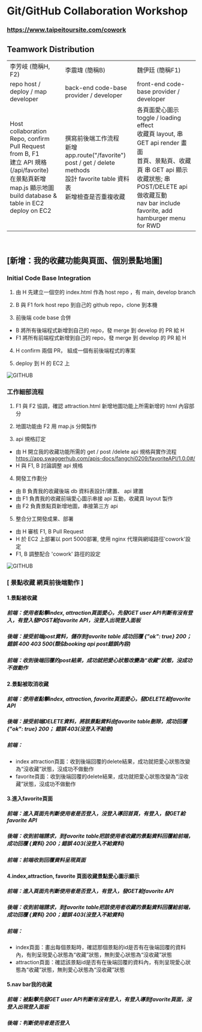 # Git/GitHub Collaboration Workshop
### https://www.taipeitoursite.com/cowork

## Teamwork Distribution

<table>
  <tr>
    <td>李芳岐 (簡稱H, F2)</td>
    <td>李震瑋 (簡稱B) </td>
    <td>魏伊廷 (簡稱F1)  </td>
  </tr>
  <tr>
    <td>repo host / deploy / map developer</td>
    <td>back-end code-base provider / developer </td>
    <td>front-end code-base provider / developer </td>
  </tr>
  <tr>
    <td>Host collaboration Repo, confirm Pull Request from B, F1<br>
      建立 API 規格 (/api/favorite)<br>
      在景點頁新增 map.js 顯示地圖<br>
      build database & table in EC2<br>
      deploy on EC2<br></td>
    <td>撰寫前後端工作流程<br>
       新增 app.route("/favorite")<br>
       post / get / delete methods<br>
       設計 favorite table 資料表 <br>
       新增檢查是否重複收藏</td>
    <td>各頁面愛心圖示 toggle / loading effect<br>
      收藏頁 layout, 串 GET api render 畫面<br>
      首頁、景點頁、收藏頁 串 GET api 顯示收藏狀態; 串 POST/DELETE api 做收藏互動 <br>
      nav bar include favorite, add hamburger menu for RWD</td>
</table>

<br>

## [新增：我的收藏功能與頁面、個別景點地圖]


### Initial Code Base Integration

1. 由 H 先建立一個空的 index.html 作為 host repo ，有 main, develop branch

2. B 與 F1 fork host repo 到自己的 github repo，clone 到本機

3. 前後端 code base 合併
 - B 將所有後端程式新增到自己的 repo，發 merge 到 develop 的 PR 給 H
 - F1 將所有前端程式新增到自己的 repo，發 merge 到 develop 的 PR 給 H

4. H confirm 兩個 PR， 組成一個有前後端程式的專案

5. deploy 到 H 的 EC2 上	

![GITHUB](https://github.com/fangchi0209/Team-2-workshop/blob/main/前後端整合與部屬.jpg)


### 工作細部流程

1. F1 與 F2 協調，確認 attraction.html 新增地圖功能上所需新增的 html 內容部分

2. 地圖功能由 F2 用 map.js 分開製作

3. api 規格訂定
  - 由 H 開立我的收藏功能所需的 get / post /delete api 規格與實作流程  https://app.swaggerhub.com/apis-docs/fangchi0209/favoriteAPI/1.0.0#/
  - H 與 F1, B 討論調整 api 規格

4. 開發工作劃分
 - 由 B 負責我的收藏後端 db 資料表設計/建置、 api 建置
 - 由 F1 負責我的收藏前端愛心圖示串接 api 互動，收藏頁 layout 製作
 - 由 F2 負責景點頁新增地圖，串接第三方 api

5. 整合分工開發成果、部署
  - 由 H 審核 F1, B Pull Request
  - H 於 EC2 上部署以 port 5000部署, 使用 nginx 代理與網域路徑'cowork'設定
  - F1, B 調整配合 'cowork' 路徑的設定 


![GITHUB](https://github.com/fangchi0209/Team-2-workshop/blob/main/協作流程圖.jpg)


### [ 景點收藏 網頁前後端動作 ]

#### 1.景點被收藏
##### 前端：使用者點擊index, attraction頁面愛心，先發GET user API判斷有沒有登入，有登入發POST給favorite API，沒登入出現登入面板
##### 後端：接受前端post資料，儲存到favorite table 成功回覆 {"ok": true} 200； 錯誤 400 403 500(類似booking api post錯誤內容)
##### 前端：收到後端回覆的post結果，成功就把愛心狀態改變為“收藏”狀態，沒成功不做動作

#### 2.景點被取消收藏
##### 前端：使用者點擊index, attraction, favorite頁面愛心，發DELETE給favorite API
##### 後端：接受前端DELETE資料，將該景點資料由favorite table刪除，成功回覆 {"ok": true} 200； 錯誤 403(沒登入不給刪)
##### 前端：
 - index attraction頁面：收到後端回覆的delete結果，成功就把愛心狀態改變為“沒收藏”狀態，沒成功不做動作
 - favorite頁面：收到後端回覆的delete結果，成功就把愛心狀態改變為“沒收藏”狀態，沒成功不做動作

#### 3.進入favorite頁面
##### 前端：進入頁面先判斷使用者是否登入，沒登入導回首頁，有登入，發GET給favorite API
##### 後端：收到前端請求，到favorite table把該使用者收藏的景點資料回覆給前端，成功回覆 {資料} 200；錯誤 403(沒登入不給資料)
##### 前端：前端收到回覆資料呈現頁面

#### 4.index,attraction, favorite 頁面收藏景點愛心圖示顯示
##### 前端：進入頁面先判斷使用者是否登入，有登入，發GET給favorite API
##### 後端：收到前端請求，到favorite table把該使用者收藏的景點資料回覆給前端，成功回覆 {資料} 200；錯誤 403(沒登入不給資料)
##### 前端：
 - index頁面：畫出每個景點時，確認那個景點的id是否有在後端回覆的資料內，有則呈現愛心狀態為“收藏”狀態，無則愛心狀態為“沒收藏”狀態
 - attraction頁面：確認該景點id是否有在後端回覆的資料內，有則呈現愛心狀態為“收藏”狀態，無則愛心狀態為“沒收藏”狀態

#### 5.nav bar我的收藏
##### 前端：被點擊先發GET user API判斷有沒有登入，有登入導到favorite頁面，沒登入出現登入面板
##### 後端：判斷使用者是否登入



